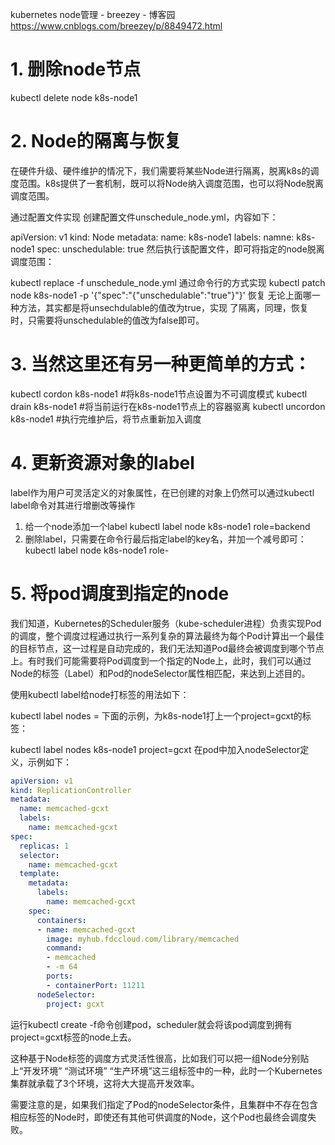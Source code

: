 kubernetes node管理 - breezey - 博客园 https://www.cnblogs.com/breezey/p/8849472.html

# 1. 删除node节点
kubectl delete node k8s-node1

# 2. Node的隔离与恢复
在硬件升级、硬件维护的情况下，我们需要将某些Node进行隔离，脱离k8s的调度范围。k8s提供了一套机制，既可以将Node纳入调度范围，也可以将Node脱离调度范围。

通过配置文件实现
创建配置文件unschedule_node.yml，内容如下：

apiVersion: v1
kind: Node
metadata:
  name: k8s-node1
  labels:
    namne: k8s-node1
spec:
  unschedulable: true
然后执行该配置文件，即可将指定的node脱离调度范围：

kubectl replace -f unschedule_node.yml
通过命令行的方式实现
kubectl patch node k8s-node1 -p '{"spec":"{"unschedulable":"true"}"}'
恢复
无论上面哪一种方法，其实都是将unsechdulable的值改为true，实现 了隔离，同理，恢复时，只需要将unschedulable的值改为false即可。

# 3. 当然这里还有另一种更简单的方式：

kubectl cordon k8s-node1    #将k8s-node1节点设置为不可调度模式
kubectl drain k8s-node1     #将当前运行在k8s-node1节点上的容器驱离
kubectl uncordon k8s-node1  #执行完维护后，将节点重新加入调度

# 4. 更新资源对象的label
label作为用户可灵活定义的对象属性，在已创建的对象上仍然可以通过kubectl label命令对其进行增删改等操作

1. 给一个node添加一个label
kubectl label node k8s-node1 role=backend
2. 删除label，只需要在命令行最后指定label的key名，并加一个减号即可：
kubectl label node k8s-node1 role-

# 5. 将pod调度到指定的node
我们知道，Kubernetes的Scheduler服务（kube-scheduler进程）负责实现Pod的调度，整个调度过程通过执行一系列复杂的算法最终为每个Pod计算出一个最佳的目标节点，这一过程是自动完成的，我们无法知道Pod最终会被调度到哪个节点上。有时我们可能需要将Pod调度到一个指定的Node上，此时，我们可以通过Node的标签（Label）和Pod的nodeSelector属性相匹配，来达到上述目的。

使用kubectl label给node打标签的用法如下：

kubectl label nodes <node-name> <label-key>=<label-value>
下面的示例，为k8s-node1打上一个project=gcxt的标签：

kubectl label nodes k8s-node1 project=gcxt
在pod中加入nodeSelector定义，示例如下：

```yaml
apiVersion: v1
kind: ReplicationController
metadata:
  name: memcached-gcxt
  labels:
    name: memcached-gcxt
spec:
  replicas: 1
  selector:
    name: memcached-gcxt
  template:
    metadata:
      labels:
        name: memcached-gcxt
    spec:
      containers:
      - name: memcached-gcxt
        image: myhub.fdccloud.com/library/memcached
        command:
        - memcached
        - -m 64
        ports:
        - containerPort: 11211
      nodeSelector:
        project: gcxt
```

运行kubectl create -f命令创建pod，scheduler就会将该pod调度到拥有project=gcxt标签的node上去。

这种基于Node标签的调度方式灵活性很高，比如我们可以把一组Node分别贴上“开发环境” “测试环境” “生产环境”这三组标签中的一种，此时一个Kubernetes集群就承载了3个环境，这将大大提高开发效率。

需要注意的是，如果我们指定了Pod的nodeSelector条件，且集群中不存在包含相应标签的Node时，即使还有其他可供调度的Node，这个Pod也最终会调度失败。